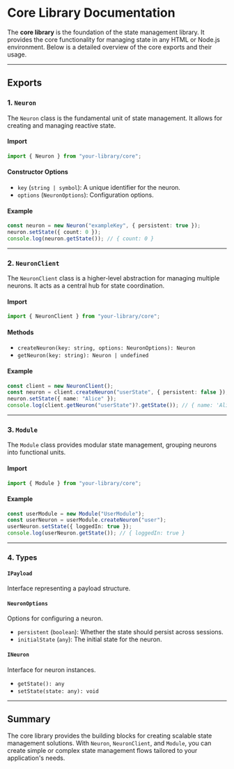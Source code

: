 # Core Library Documentation

The **core library** is the foundation of the state management library. It provides the core functionality for managing state in any HTML or Node.js environment. Below is a detailed overview of the core exports and their usage.

---

## Exports

### 1. `Neuron`

The `Neuron` class is the fundamental unit of state management. It allows for creating and managing reactive state.

#### Import

```typescript
import { Neuron } from "your-library/core";
```

#### Constructor Options

- `key` (`string | symbol`): A unique identifier for the neuron.
- `options` (`NeuronOptions`): Configuration options.

#### Example

```typescript
const neuron = new Neuron("exampleKey", { persistent: true });
neuron.setState({ count: 0 });
console.log(neuron.getState()); // { count: 0 }
```

---

### 2. `NeuronClient`

The `NeuronClient` class is a higher-level abstraction for managing multiple neurons. It acts as a central hub for state coordination.

#### Import

```typescript
import { NeuronClient } from "your-library/core";
```

#### Methods

- `createNeuron(key: string, options: NeuronOptions): Neuron`
- `getNeuron(key: string): Neuron | undefined`

#### Example

```typescript
const client = new NeuronClient();
const neuron = client.createNeuron("userState", { persistent: false });
neuron.setState({ name: "Alice" });
console.log(client.getNeuron("userState")?.getState()); // { name: 'Alice' }
```

---

### 3. `Module`

The `Module` class provides modular state management, grouping neurons into functional units.

#### Import

```typescript
import { Module } from "your-library/core";
```

#### Example

```typescript
const userModule = new Module("UserModule");
const userNeuron = userModule.createNeuron("user");
userNeuron.setState({ loggedIn: true });
console.log(userNeuron.getState()); // { loggedIn: true }
```

---

### 4. Types

#### `IPayload`

Interface representing a payload structure.

#### `NeuronOptions`

Options for configuring a neuron.

- `persistent` (`boolean`): Whether the state should persist across sessions.
- `initialState` (`any`): The initial state for the neuron.

#### `INeuron`

Interface for neuron instances.

- `getState(): any`
- `setState(state: any): void`

---

## Summary

The core library provides the building blocks for creating scalable state management solutions. With `Neuron`, `NeuronClient`, and `Module`, you can create simple or complex state management flows tailored to your application's needs.
